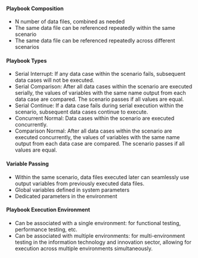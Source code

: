 #### Playbook Composition
- N number of data files, combined as needed
- The same data file can be referenced repeatedly within the same scenario
- The same data file can be referenced repeatedly across different scenarios

#### Playbook Types
- Serial Interrupt: If any data case within the scenario fails, subsequent data cases will not be executed.
- Serial Comparison: After all data cases within the scenario are executed serially, the values of variables with the same name output from each data case are compared. The scenario passes if all values are equal.
- Serial Continue: If a data case fails during serial execution within the scenario, subsequent data cases continue to execute.
- Concurrent Normal: Data cases within the scenario are executed concurrently.
- Comparison Normal: After all data cases within the scenario are executed concurrently, the values of variables with the same name output from each data case are compared. The scenario passes if all values are equal.

#### Variable Passing
- Within the same scenario, data files executed later can seamlessly use output variables from previously executed data files.
- Global variables defined in system parameters
- Dedicated parameters in the environment

#### Playbook Execution Environment
- Can be associated with a single environment: for functional testing, performance testing, etc.
- Can be associated with multiple environments: for multi-environment testing in the information technology and innovation sector, allowing for execution across multiple environments simultaneously.
